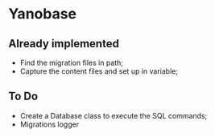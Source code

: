 Yanobase
========

Already implemented
-------------------
* Find the migration files in path;
* Capture the content files and set up in variable;

To Do
-----
* Create a Database class to execute the SQL commands;
* Migrations logger